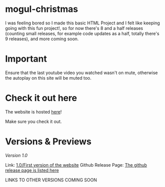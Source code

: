 # mogul-christmas

I was feeling bored so I made this basic HTML Project and I felt like keeping going with this fun project!, so for now there's 8 and a half releases (counting small releases, for example code updates as a half, totally there's 9 releases), and more coming soon.

# Important 
Ensure that the last youtube video you watched wasn't on mute, otherwise the autoplay on this site will be muted too. 

# Check it out here
The website is hosted [here](https://kendalldoescoding.gq/mogulchristmas)! 

Make sure you check it out.

# Versions & Previews
*Version 1.0*

Link: [1.0/First version of the website](https://mogulchristmas.kendalldoescoding.gq/version1)
Github Release Page: [The github release page is listed here](https://mogulchristmas.kendalldoescoding.gq/firstrelease)

LINKS TO OTHER VERSIONS COMING SOON




